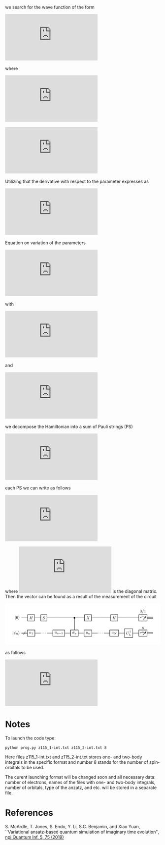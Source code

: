 we search for the wave function of the form

![equation](https://latex.codecogs.com/gif.latex?%5Cpsi%28%5Cvec%7B%5Ctheta%7D%29%20%3D%20U%28%5Cvec%7B%5Ctheta%7D%29%5Cpsi_0)

where 

![equation](https://latex.codecogs.com/gif.latex?U%28%5Cvec%7B%5Ctheta%7D%29%20%3D%20u_N%20%5Cdots%20u_1)

![equation](https://latex.codecogs.com/gif.latex?u_i%20%5Cequiv%20u%28%5Ctheta_i%29%20%3D%20e%5E%7B-i%5Ctheta_i%5Csigma/2%7D)

Utilizing that the derivative with respect to the parameter expresses as

![equation](https://latex.codecogs.com/gif.latex?%5Cfrac%7B%5Cpartial%20U%7D%7B%5Cpartial%20%5Ctheta_a%7D%20%3D%20-%5Cfrac%7Bi%7D%7B2%7Du_n%20%5Cdots%20u_a%20%5Csigma%5E%7B%28i_a%29%7D%20u_%7Ba-1%7D%20%5Cdots%20u_1%20%3D%20-%5Cfrac%7Bi%7D%7B2%7D%20V_a)

Equation on variation of the parameters

![equation](https://latex.codecogs.com/gif.latex?%5Csum_%7Bab%7D%20A_%7Bab%7D%20%5Cdot%7B%5Ctheta%7D_b%20%3D%20-C_a)

with

![equation](https://latex.codecogs.com/gif.latex?C_a%20%3D%20%5Cleft%5Clangle%20%5Cfrac%7B%5Cpartial%5Cpsi%7D%7B%5Cpartial%5Ctheta_a%7D%5Cleft%5Cvert%20H%5Cright%5Cvert%20%5Cpsi%20%5Cright%5Crangle%20&plus;%20%5Cleft%5Clangle%20%5Cpsi%20%5Cleft%5Cvert%20H%5Cright%5Cvert%20%5Cfrac%7B%5Cpartial%5Cpsi%7D%7B%5Cpartial%5Ctheta_a%7D%20%5Cright%5Crangle)

and

![equation](https://latex.codecogs.com/gif.latex?A_%7Bab%7D%20%3D%20%5Cleft%5Clangle%20%5Cfrac%7B%5Cpartial%5Cpsi%7D%7B%5Cpartial%5Ctheta_a%7D%20%5CBig%5Cvert%20%5Cfrac%7B%5Cpartial%5Cpsi%7D%7B%5Cpartial%5Ctheta_b%7D%20%5Cright%5Crangle%20&plus;%20%5Cleft%5Clangle%20%5Cfrac%7B%5Cpartial%5Cpsi%7D%7B%5Cpartial%5Ctheta_b%7D%20%5CBig%5Cvert%20%5Cfrac%7B%5Cpartial%5Cpsi%7D%7B%5Cpartial%5Ctheta_a%7D%20%5Cright%5Crangle)

we decompose the Hamiltonian into a sum of Pauli strings (PS)

![equation](https://latex.codecogs.com/gif.latex?H%20%3D%20%5Csum_h%20%5Calpha_h%20%5CSigma_h)

each PS we can write as follows

![equation](https://latex.codecogs.com/gif.latex?%5CSigma_h%20%3D%20U_h%20D_h%20U%5E%5Cdagger_h)

where ![equation](https://latex.codecogs.com/gif.latex?D_h) is the diagonal matrix. Then the vector can be found as a result of the measurement of the circuit

![alt text](pictures/c_vec_circ.png)

as follows

![equation](https://latex.codecogs.com/gif.latex?C_a%20%3D%20%5Csum_x%20%5Cleft%5Clangle%20x%20%5Cleft%5Cvert%20D_h%20%5Cright%5Cvert%20x%20%5Cright%5Crangle%20%5Cleft%28%20P_%7B0x%7D%20-%20P_%7B1x%7D%20%5Cright%20%29)

# Notes

To launch the code type:
```shell
python prog.py z115_1-int.txt z115_2-int.txt 8
```
Here files z115_1-int.txt and z115_2-int.txt stores one- and two-body integrals in the specific format and number 8 stands for the number of spin-orbitals to be used.

The curent launching format will be changed soon and all necessary data: number of electrons, names of the files with one- and two-body integrals, number of orbitals, type of the anzatz, and etc. will be stored in a separate file.

# References 

S. McArdle, T. Jones, S. Endo, Y. Li, S.C. Benjamin, and Xiao Yuan,
``Variational ansatz-based quantum simulation of imaginary time evolution'',
[npj Quantum Inf. 5, 75 (2019)](https://www.nature.com/articles/s41534-019-0187-2)
